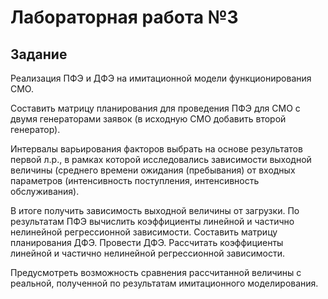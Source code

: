# Лабораторная работа №3

## Задание

Реализация ПФЭ и ДФЭ на имитационной модели функционирования СМО.

Составить матрицу планирования для проведения ПФЭ для  СМО с двумя генераторами заявок  (в исходную СМО добавить второй генератор). 

Интервалы варьирования факторов выбрать на основе результатов первой л.р., в рамках которой исследовались зависимости выходной величины (среднего времени ожидания (пребывания) от входных параметров (интенсивность поступления, интенсивность обслуживания).  

 В итоге получить зависимость выходной величины от загрузки. По результатам ПФЭ вычислить коэффициенты линейной и частично нелинейной регрессионной зависимости. Составить матрицу планирования ДФЭ. Провести ДФЭ. Рассчитать коэффициенты линейной и частично нелинейной регрессионной зависимости.

Предусмотреть возможность сравнения рассчитанной величины с реальной, полученной по результатам имитационного моделирования.